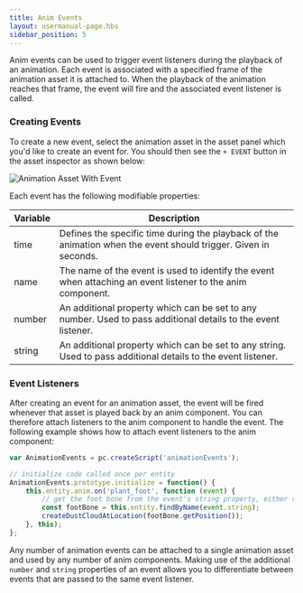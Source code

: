 ```yaml
---
title: Anim Events
layout: usermanual-page.hbs
sidebar_position: 5
---
```


Anim events can be used to trigger event listeners during the playback of an animation. Each event is associated with a specified frame of the animation asset it is attached to. When the playback of the animation reaches that frame, the event will fire and the associated event listener is called.

### Creating Events

To create a new event, select the animation asset in the asset panel which you'd like to create an event for. You should then see the `+ EVENT` button in the asset inspector as shown below:

![Animation Asset With Event][1]

Each event has the following modifiable properties:

| Variable | Description |
|----------|-------------|
| time     | Defines the specific time during the playback of the animation when the event should trigger. Given in seconds. |
| name     | The name of the event is used to identify the event when attaching an event listener to the anim component. |
| number   | An additional property which can be set to any number. Used to pass additional details to the event listener. |
| string   | An additional property which can be set to any string. Used to pass additional details to the event listener. |

### Event Listeners

After creating an event for an animation asset, the event will be fired whenever that asset is played back by an anim component. You can therefore attach listeners to the anim component to handle the event. The following example shows how to attach event listeners to the anim component:

```javascript
var AnimationEvents = pc.createScript('animationEvents');

// initialize code called once per entity
AnimationEvents.prototype.initialize = function() {
    this.entity.anim.on('plant_foot', function (event) {
        // get the foot bone from the event's string property, either right_foot or left_foot
        const footBone = this.entity.findByName(event.string);
        createDustCloudAtLocation(footBone.getPosition());
    }, this);
};
```

Any number of animation events can be attached to a single animation asset and used by any number of anim components. Making use of the additional `number` and `string` properties of an event allows you to differentiate between events that are passed to the same event listener.

[1]: /images/user-manual/anim/animation_asset_with_events.png
